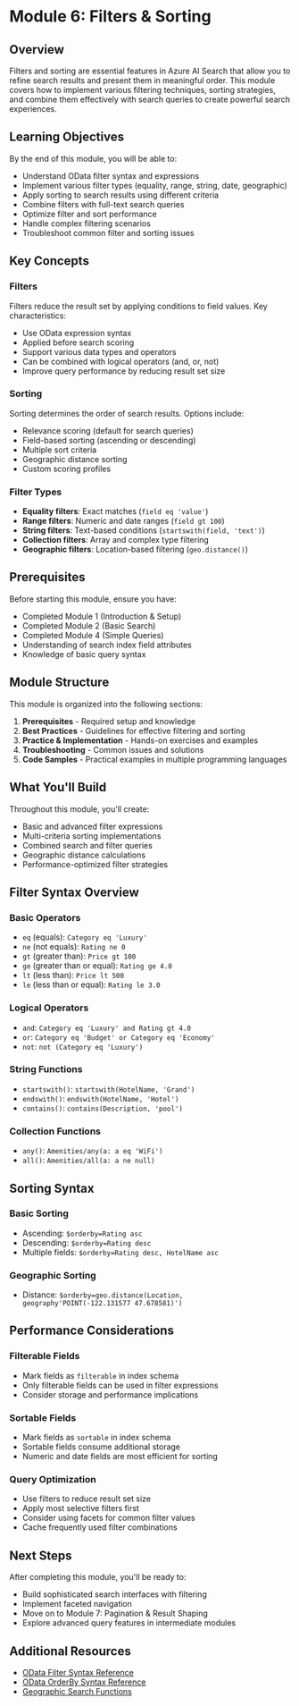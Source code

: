 # Module 6: Filters & Sorting

## Overview

Filters and sorting are essential features in Azure AI Search that allow you to refine search results and present them in meaningful order. This module covers how to implement various filtering techniques, sorting strategies, and combine them effectively with search queries to create powerful search experiences.

## Learning Objectives

By the end of this module, you will be able to:

- Understand OData filter syntax and expressions
- Implement various filter types (equality, range, string, date, geographic)
- Apply sorting to search results using different criteria
- Combine filters with full-text search queries
- Optimize filter and sort performance
- Handle complex filtering scenarios
- Troubleshoot common filter and sorting issues

## Key Concepts

### Filters
Filters reduce the result set by applying conditions to field values. Key characteristics:
- Use OData expression syntax
- Applied before search scoring
- Support various data types and operators
- Can be combined with logical operators (and, or, not)
- Improve query performance by reducing result set size

### Sorting
Sorting determines the order of search results. Options include:
- Relevance scoring (default for search queries)
- Field-based sorting (ascending or descending)
- Multiple sort criteria
- Geographic distance sorting
- Custom scoring profiles

### Filter Types
- **Equality filters**: Exact matches (`field eq 'value'`)
- **Range filters**: Numeric and date ranges (`field gt 100`)
- **String filters**: Text-based conditions (`startswith(field, 'text')`)
- **Collection filters**: Array and complex type filtering
- **Geographic filters**: Location-based filtering (`geo.distance()`)

## Prerequisites

Before starting this module, ensure you have:
- Completed Module 1 (Introduction & Setup)
- Completed Module 2 (Basic Search)
- Completed Module 4 (Simple Queries)
- Understanding of search index field attributes
- Knowledge of basic query syntax

## Module Structure

This module is organized into the following sections:

1. **Prerequisites** - Required setup and knowledge
2. **Best Practices** - Guidelines for effective filtering and sorting
3. **Practice & Implementation** - Hands-on exercises and examples
4. **Troubleshooting** - Common issues and solutions
5. **Code Samples** - Practical examples in multiple programming languages

## What You'll Build

Throughout this module, you'll create:
- Basic and advanced filter expressions
- Multi-criteria sorting implementations
- Combined search and filter queries
- Geographic distance calculations
- Performance-optimized filter strategies

## Filter Syntax Overview

### Basic Operators
- `eq` (equals): `Category eq 'Luxury'`
- `ne` (not equals): `Rating ne 0`
- `gt` (greater than): `Price gt 100`
- `ge` (greater than or equal): `Rating ge 4.0`
- `lt` (less than): `Price lt 500`
- `le` (less than or equal): `Rating le 3.0`

### Logical Operators
- `and`: `Category eq 'Luxury' and Rating gt 4.0`
- `or`: `Category eq 'Budget' or Category eq 'Economy'`
- `not`: `not (Category eq 'Luxury')`

### String Functions
- `startswith()`: `startswith(HotelName, 'Grand')`
- `endswith()`: `endswith(HotelName, 'Hotel')`
- `contains()`: `contains(Description, 'pool')`

### Collection Functions
- `any()`: `Amenities/any(a: a eq 'WiFi')`
- `all()`: `Amenities/all(a: a ne null)`

## Sorting Syntax

### Basic Sorting
- Ascending: `$orderby=Rating asc`
- Descending: `$orderby=Rating desc`
- Multiple fields: `$orderby=Rating desc, HotelName asc`

### Geographic Sorting
- Distance: `$orderby=geo.distance(Location, geography'POINT(-122.131577 47.678581)')`

## Performance Considerations

### Filterable Fields
- Mark fields as `filterable` in index schema
- Only filterable fields can be used in filter expressions
- Consider storage and performance implications

### Sortable Fields
- Mark fields as `sortable` in index schema
- Sortable fields consume additional storage
- Numeric and date fields are most efficient for sorting

### Query Optimization
- Use filters to reduce result set size
- Apply most selective filters first
- Consider using facets for common filter values
- Cache frequently used filter combinations

## Next Steps

After completing this module, you'll be ready to:
- Build sophisticated search interfaces with filtering
- Implement faceted navigation
- Move on to Module 7: Pagination & Result Shaping
- Explore advanced query features in intermediate modules

## Additional Resources

- [OData Filter Syntax Reference](https://docs.microsoft.com/azure/search/search-query-odata-filter)
- [OData OrderBy Syntax Reference](https://docs.microsoft.com/azure/search/search-query-odata-orderby)
- [Geographic Search Functions](https://docs.microsoft.com/azure/search/search-query-odata-geo-spatial-functions)